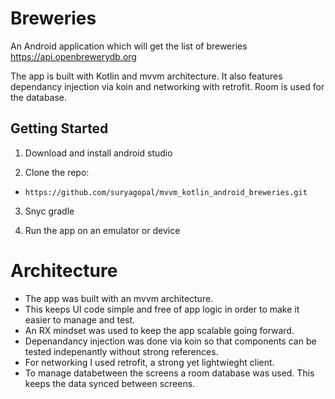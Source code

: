 # Breweries
An Android application which will get the list of breweries https://api.openbrewerydb.org

The app is built with Kotlin and mvvm architecture. It also features dependancy injection via koin and networking with retrofit. Room is used for the database.

## Getting Started
1. Download and install android studio

2. Clone the repo:
- `https://github.com/suryagopal/mvvm_kotlin_android_breweries.git`

3. Snyc gradle 

4. Run the app on an emulator or device

# Architecture
- The app was built with an mvvm architecture. 
- This keeps UI code simple and free of app logic in order to make it easier to manage and test. 
- An RX mindset was used to keep the app scalable going forward. 
- Depenandancy injection was done via koin so that components can be tested indepenantly without strong references. 
- For networking I used retrofit, a strong yet lightwieght client. 
- To manage databetween the screens a room database was used. This keeps the data synced between screens.
